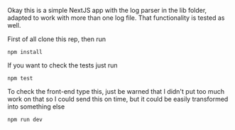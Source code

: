 Okay this is a simple NextJS app with the log parser in the lib folder, adapted to work with more 
than one log file. That functionality is tested as well.

First of all clone this rep, then run 

```npm install```

If you want to check the tests just run

```npm test```

To check the front-end type this, just be warned that I didn't put too much work on that so I could
send this on time, but it could be easily transformed into something else

```npm run dev```
